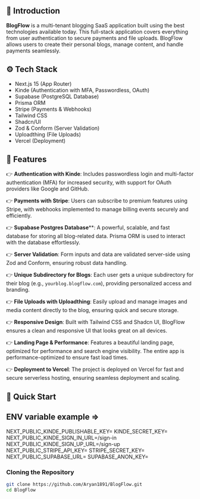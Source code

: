 ## 🤖 Introduction

**BlogFlow** is a multi-tenant blogging SaaS application built using the best technologies available today. This full-stack application covers everything from user authentication to secure payments and file uploads. BlogFlow allows users to create their personal blogs, manage content, and handle payments seamlessly.

## ⚙️ Tech Stack

- Next.js 15 (App Router)
- Kinde (Authentication with MFA, Passwordless, OAuth)
- Supabase (PostgreSQL Database)
- Prisma ORM
- Stripe (Payments & Webhooks)
- Tailwind CSS
- Shadcn/UI
- Zod & Conform (Server Validation)
- Uploadthing (File Uploads)
- Vercel (Deployment)

## 🔋 Features

👉 **Authentication with Kinde**: Includes passwordless login and multi-factor authentication (MFA) for increased security, with support for OAuth providers like Google and GitHub.

👉 **Payments with Stripe**: Users can subscribe to premium features using Stripe, with webhooks implemented to manage billing events securely and efficiently.

👉 **Supabase Postgres Database****: A powerful, scalable, and fast database for storing all blog-related data. Prisma ORM is used to interact with the database effortlessly.

👉 **Server Validation**: Form inputs and data are validated server-side using Zod and Conform, ensuring robust data handling.

👉 **Unique Subdirectory for Blogs**: Each user gets a unique subdirectory for their blog (e.g., `yourblog.blogflow.com`), providing personalized access and branding.

👉 **File Uploads with Uploadthing**: Easily upload and manage images and media content directly to the blog, ensuring quick and secure storage.

👉 **Responsive Design**: Built with Tailwind CSS and Shadcn UI, BlogFlow ensures a clean and responsive UI that looks great on all devices.

👉 **Landing Page & Performance**: Features a beautiful landing page, optimized for performance and search engine visibility. The entire app is performance-optimized to ensure fast load times.

👉 **Deployment to Vercel**: The project is deployed on Vercel for fast and secure serverless hosting, ensuring seamless deployment and scaling.

## 🤸 Quick Start

## ENV variable example =>
NEXT_PUBLIC_KINDE_PUBLISHABLE_KEY=
KINDE_SECRET_KEY=
NEXT_PUBLIC_KINDE_SIGN_IN_URL=/sign-in
NEXT_PUBLIC_KINDE_SIGN_UP_URL=/sign-up
NEXT_PUBLIC_STRIPE_API_KEY=
STRIPE_SECRET_KEY=
NEXT_PUBLIC_SUPABASE_URL=
SUPABASE_ANON_KEY=



### Cloning the Repository

```bash
git clone https://github.com/Aryan1891/BlogFlow.git
cd BlogFlow
